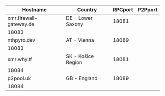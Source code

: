 Hostname | Country | RPCport | P2Pport
--- | --- | --- | ---
xmr.firewall-gateway.de | DE - Lower Saxony | 18081
 | 18083
nthpyro.dev | AT - Vienna | 18089
 | 18083
xmr.why.tf | SK - Košice Region | 18081
 | 18084
p2pool.uk | GB - England | 18089
 | 18084
